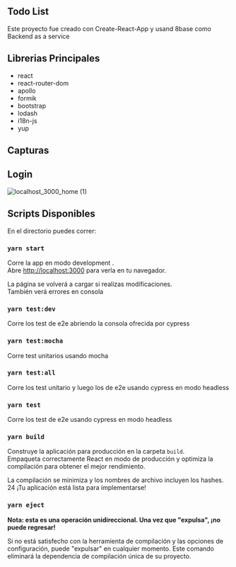 ## Todo List

Este proyecto fue creado con Create-React-App y usand 8base como Backend as a service 


## Librerias Principales

- react
- react-router-dom
- apollo
- formik
- bootstrap
- lodash
- i18n-js
- yup


## Capturas

## Login

![localhost_3000_home (1)](https://user-images.githubusercontent.com/9289120/85274391-df97c080-b44c-11ea-8e56-61b41a84a01a.png)


## Scripts Disponibles

En el directorio puedes correr:

### `yarn start`

Corre la app en modo development .<br />
Abre [http://localhost:3000](http://localhost:3000) para verla en tu navegador.

La página se volverá a cargar si realizas modificaciones.<br />
También verá errores en consola

### `yarn test:dev`
Corre los test de e2e  abriendo la consola ofrecida por cypress

### `yarn test:mocha`
Corre test unitarios usando mocha

### `yarn test:all`
Corre los test unitario y luego los de e2e usando cypress en modo headless

### `yarn test`

Corre los test de e2e usando cypress en modo headless

### `yarn build`

Construye la aplicación para producción en la carpeta `build`. <br /> Empaqueta correctamente React en modo de producción y optimiza la compilación para obtener el mejor rendimiento. 

La compilación se minimiza y los nombres de archivo incluyen los hashes. <br /> 24 ¡Tu aplicación está lista para implementarse!


### `yarn eject`

**Nota: esta es una operación unidireccional. Una vez que "expulsa", ¡no puede regresar!**

Si no está satisfecho con la herramienta de compilación y las opciones de configuración, puede "expulsar" en cualquier momento. Este comando eliminará la dependencia de compilación única de su proyecto.

